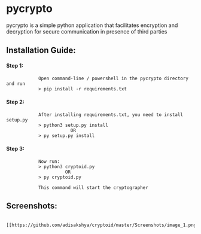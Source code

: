 # pycrypto
pycrypto is a simple python application that facilitates encryption and decryption
for secure communication in presence of third parties

## Installation Guide:

  #### Step 1:
                Open command-line / powershell in the pycrypto directory and run
                > pip install -r requirements.txt
                
  #### Step 2:
                After installing requirements.txt, you need to install setup.py
                > python3 setup.py install
                            OR
                > py setup.py install            
                
  #### Step 3:
                Now run:
                > python3 cryptoid.py
                          OR
                > py cryptoid.py
                
                This command will start the cryptographer

## Screenshots:
                [[https://github.com/adisakshya/cryptoid/master/Screenshots/image_1.png|alt=octocat]]
